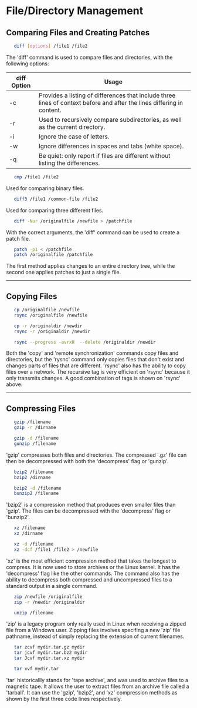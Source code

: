 # File/Directory Management

## Comparing Files and Creating Patches

```bash
   diff [options] /file1 /file2
```

The 'diff' command is used to compare files and directories, with the following options:

| diff Option | Usage |
| ----------- | ----- |
| -c | Provides a listing of differences that include three lines of context before and after the lines differing in content. |
| -r | Used to recursively compare subdirectories, as well as the current directory. |
| -i | Ignore the case of letters. |
| -w | Ignore differences in spaces and tabs (white space). |
| -q | Be quiet: only report if files are different without listing the differences. |

```bash
   cmp /file1 /file2
```

Used for comparing binary files.

```bash
   diff3 /file1 /common-file /file2
```

Used for comparing three different files.

```bash
   diff -Nur /originalfile /newfile > /patchfile
```

With the correct arguments, the 'diff' command can be used to create a patch file.

```bash
   patch -p1 < /patchfile
   patch /originalfile /patchfile
```

The first method applies changes to an entire directory tree, while the second one applies patches to just a single file. 

- - - - -

## Copying Files

```bash
   cp /originalfile /newfile
   rsync /originalfile /newfile

   cp -r /originaldir /newdir
   rsync -r /originaldir /newdir

   rsync --progress -avrxH  --delete /originaldir /newdir
```

Both the 'copy' and 'remote synchronization' commands copy files and directories, but the 'rysnc' command only copies files that don't exist and changes parts of files that are different. 'rsync' also has the ability to copy files over a network. The recursive tag is very efficient on 'rsync' because it only transmits changes. A good combination of tags is shown on 'rsync' above.

- - - - -

## Compressing Files

```bash
   gzip /filename
   gzip -r /dirname

   gzip -d /filename
   gunzip /filename
```

'gzip' compresses both files and directories. The compressed '.gz' file can then be decompressed with both the 'decompress' flag or 'gunzip'.

```bash
   bzip2 /filename
   bzip2 /dirname

   bzip2 -d /filename
   bunzip2 /filename
```

'bzip2' is a compression method that produces even smaller files than 'gzip'. The files can be decompressed with the 'decompress' flag or 'bunzip2'.

```bash
   xz /filename
   xz /dirname

   xz -d /filename
   xz -dcf /file1 /file2 > /newfile
```

'xz' is the most efficient compression method that takes the longest to compress. It is now used to store archives or the Linux kernel. It has the 'decompress' flag like the other commands. The command also has the ability to decompress both compressed and uncompressed files to a standard output in a single command.

```bash
   zip /newfile /originalfile
   zip -r /newdir /originaldir

   unzip /filename
```

'zip' is a legacy program only really used in Linux when receiving a zipped file from a Windows user. Zipping files involves specifing a new 'zip' file pathname, instead of simply replacing the extension of current filenames. 

```bash
   tar zcvf mydir.tar.gz mydir
   tar jcvf mydir.tar.bz2 mydir
   tar Jcvf mydir.tar.xz mydir

   tar xvf mydir.tar
```

'tar' historicallly stands for 'tape archive', and was used to archive files to a magnetic tape. It allows the user to extract files from an archive file called a 'tarball'. It can use the 'gzip', 'bzip2', and 'xz' compression methods as shown by the first three code lines respectively.



